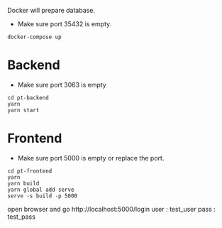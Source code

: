 Docker will prepare database.
* Make sure port 35432 is empty.

```
docker-compose up
```

# Backend
* Make sure port 3063 is empty

```
cd pt-backend
yarn
yarn start
```

# Frontend

* Make sure port 5000 is empty or replace the port.

```
cd pt-frontend
yarn
yarn build
yarn global add serve
serve -s build -p 5000
```


open browser and go http://localhost:5000/login
user : test_user
pass : test_pass
